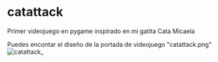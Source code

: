 # catattack
Primer videojuego en pygame inspirado en mi gatita Cata Micaela

Puedes encontar el diseño de la portada de videojuego "catattack.png"
![catattack_](https://user-images.githubusercontent.com/77559097/166172862-372097a7-9c31-4d33-b608-eef14de726f9.png)
